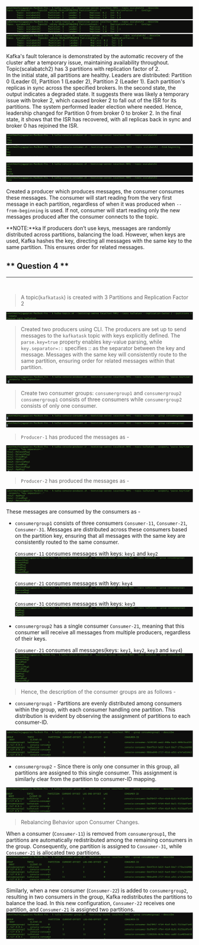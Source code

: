 ![alt text](images/img1.png)
![alt text](images/img2.png)
![alt text](images/img3.png)

Kafka's fault tolerance is demonstrated by the automatic recovery of the cluster after a temporary issue, maintaining availability throughout. Topic(scalabatch2) has 3 partitions with replication factor of 2.<br/>
In the initial state, all partitions are healthy. Leaders are distributed: Partition 0 (Leader 0), Partition 1 (Leader 2), Partition 2 (Leader 1). Each partition's replicas in sync across the specified brokers. In the second state, the output indicates a degraded state. It suggests there was likely a temporary issue with broker 2, which caused broker 2 to fall out of the ISR for its partitions. The system performed leader election where needed. Hence, leadership changed for Partition 0 from broker 0 to broker 2. In the final state, it shows that the ISR has recovered, with all replicas back in sync and broker 0 has rejoined the ISR.<br/>

![alt text](images/img4.png)
![alt text](images/img6.png)

![alt text](images/img5.png)
![alt text](images/img7.png)

Created a producer which produces messages, the consumer consumes these messages. The consumer will start reading from the very first message in each partition, regardless of when it was produced when `--from-beginning` is used. If not, consumer will start reading only the new messages produced after the consumer connects to the topic.<br/>

**NOTE:**ka If producers don’t use keys, messages are randomly distributed across partitions, balancing the load. However, when keys are used, Kafka hashes the key, directing all messages with the same key to the same partition. This ensures order for related messages.

** Question 4 **
-------
-------
<br/>


> A topic(`kafkatask`) is created with 3 Partitions and Replication Factor 2

![alt text](images/create_topic.png)

> Created two producers using CLI. The producers are set up to send messages to the `kafkatask` topic with keys explicitly defined. The `parse.key=true` property enables key-value parsing, while `key.separator=::` specifies :: as the separator between the key and message. Messages with the same key will consistently route to the same partition, ensuring order for related messages within that partition.

![alt text](images/create_producer.png)

> Create two consumer groups: `consumergroup1` and `consumergroup2`<br/>
`consumergroup1` consists of three consumers while `consumergroup2` consists of only one consumer.

![alt text](images/consumergroup1.png)
![alt text](images/consumergroup2.png)

> `Producer-1` has produced the messages as -

![alt text](images/producer1_msg.png)

> `Producer-2` has produced the messages as - 

![alt text](images/producer2_msg.png)


These messages are consumed by the consumers as - <br/>

- `consumergroup1` consists of three consumers `Consumer-11`, `Consumer-21`, `Consumer-31`. Messages are distributed across these consumers based on the partition key, ensuring that all messages with the same key are consistently routed to the same consumer.

    `Consumer-11` consumes messages with keys: `key1` and `key2`
    ![alt text](images/c1_cg1.png)

    `Consumer-21` consumes messages with key: `key4`
    ![alt text](images/c2_cg1.png)

    `Consumer-31` consumes messages with keys: `key3`
    ![alt text](images/c3_cg1.png)
    

- `consumergroup2` has a single consumer `Consumer-21`, meaning that this consumer will receive all messages from multiple producers, regardless of their keys.

    `Consumer-21` consumes all messages(keys: `key1`, `key2`, `key3` and `key4`)
    ![alt text](images/c1_cg2.png)



> Hence, the description of the consumer groups are as follows -<br/>

* `consumergroup1` - Partitions are evenly distributed among consumers within the group, with each consumer handling one partition. This distribution is evident by observing the assignment of partitions to each consumer-ID.

![alt text](images/cg1_part1.png)

* `consumergroup2` -  Since there is only one consumer in this group, all partitions are assigned to this single consumer. This assignment is similarly clear from the partition to consumer-ID mapping.

![alt text](images/cg2_part1.png)

> Rebalancing Behavior upon Consumer Changes.

When a consumer (`Consumer-11`) is removed from `consumergroup1`, the partitions are automatically redistributed among the remaining consumers in the group. Consequently, one partition is assigned to `Consumer-31`, while `Consumer-21` is allocated two partitions.
![alt text](images/cg1_part2.png)
<br/>

Similarly, when a new consumer (`Consumer-22`) is added to `consumergroup2`, resulting in two consumers in the group, Kafka redistributes the partitions to balance the load. In this new configuration, `Consumer-22` receives one partition, and `Consumer-21` is assigned two partitions.
![alt text](images/cg2_part2.png)



 

